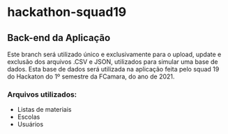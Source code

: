 # hackathon-squad19

## Back-end da Aplicação

Este branch será utilizado único e exclusivamente para o upload, update e exclusão dos arquivos .CSV e JSON, utilizados para simular uma base de dados.
Esta base de dados será utilizada na aplicação feita pelo squad 19 do Hackaton do 1º semestre da FCamara, do ano de 2021.

### Arquivos utilizados:

* Listas de materiais
* Escolas
* Usuários
